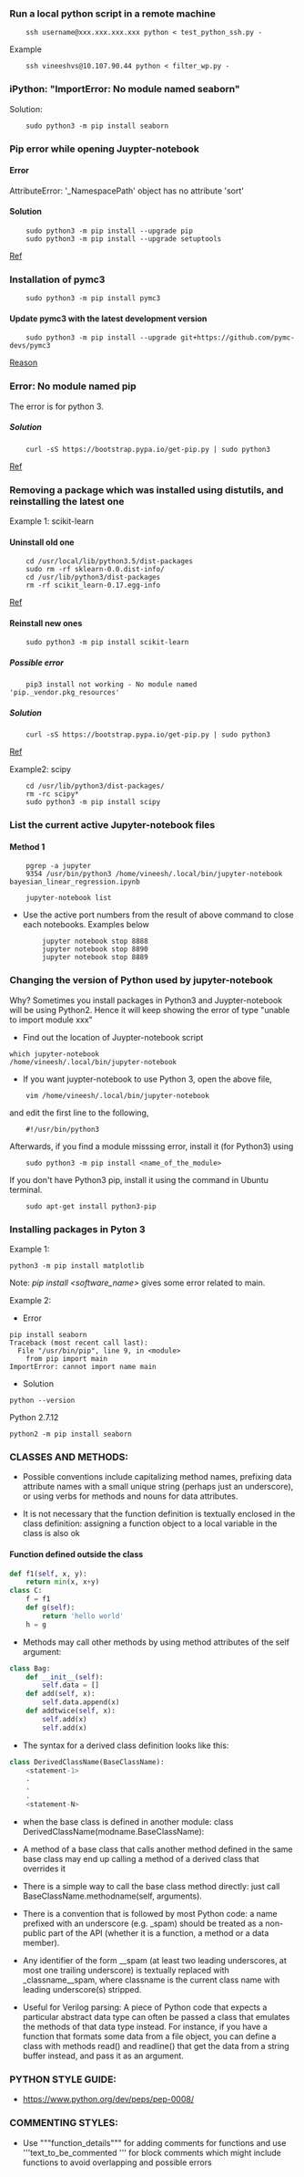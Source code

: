 ### Run a local python script in a remote machine

```console
	ssh username@xxx.xxx.xxx.xxx python < test_python_ssh.py -
```

Example 
```console
	ssh vineeshvs@10.107.90.44 python < filter_wp.py -
```

### iPython: "ImportError: No module named seaborn"

Solution: 

```console
	sudo python3 -m pip install seaborn
```

### Pip error while opening Juypter-notebook
#### Error
AttributeError: '_NamespacePath' object has no attribute 'sort'
#### Solution

```console
	sudo python3 -m pip install --upgrade pip
	sudo python3 -m pip install --upgrade setuptools
```

[Ref](https://github.com/googleapis/google-cloud-python/issues/2990)

### Installation of pymc3

```console
	sudo python3 -m pip install pymc3
```

#### Update pymc3 with the latest development version

```console
	sudo python3 -m pip install --upgrade git+https://github.com/pymc-devs/pymc3
```
	
[Reason](https://discourse.pymc.io/t/specifying-the-number-of-chains-chains-vs-njobs/595/4)

### Error: No module named pip
The error is for python 3.
##### Solution

```console
	curl -sS https://bootstrap.pypa.io/get-pip.py | sudo python3
```

[Ref](https://stackoverflow.com/questions/49478573/pip3-install-not-working-no-module-named-pip-vendor-pkg-resources)

### Removing a package which was installed using distutils, and reinstalling the latest one 
Example 1: scikit-learn

#### Uninstall old one

```console
	cd /usr/local/lib/python3.5/dist-packages
	sudo rm -rf sklearn-0.0.dist-info/
	cd /usr/lib/python3/dist-packages
	rm -rf scikit_learn-0.17.egg-info
```
	
[Ref](https://stackoverflow.com/questions/402359/how-do-you-uninstall-a-python-package-that-was-installed-using-distutils)

#### Reinstall new ones

```console
	sudo python3 -m pip install scikit-learn
```

##### Possible error

```console
	pip3 install not working - No module named 'pip._vendor.pkg_resources'
```

##### Solution
	
```console
	curl -sS https://bootstrap.pypa.io/get-pip.py | sudo python3
```

[Ref](https://stackoverflow.com/questions/49478573/pip3-install-not-working-no-module-named-pip-vendor-pkg-resources)

Example2: scipy

```console
	cd /usr/lib/python3/dist-packages/
	rm -rc scipy*
	sudo python3 -m pip install scipy
```

### List the current active Jupyter-notebook files
#### Method 1

```console
	pgrep -a jupyter
	9354 /usr/bin/python3 /home/vineesh/.local/bin/jupyter-notebook bayesian_linear_regression.ipynb

	jupyter-notebook list
```

* Use the active port numbers from the result of above command to close each notebooks. Examples below

```console
		jupyter notebook stop 8888
		jupyter notebook stop 8890
		jupyter notebook stop 8889
```

### Changing the version of Python used by jupyter-notebook
Why? Sometimes you install packages in Python3 and Juypter-notebook will be using Python2. Hence it will keep showing the error of type "unable to import module xxx"

* Find out the location of Juypter-notebook script
```console
which jupyter-notebook 
/home/vineesh/.local/bin/jupyter-notebook
```

* If you want juypter-notebook to use Python 3, open the above file,
```console
	vim /home/vineesh/.local/bin/jupyter-notebook
```
  and edit the first line to the following,

```console
    #!/usr/bin/python3
```

Afterwards, if you find a module misssing error, install it (for Python3) using

```console
	sudo python3 -m pip install <name_of_the_module>
```

If you don't have Python3 pip, install it using the command in Ubuntu terminal.

```console
	sudo apt-get install python3-pip
```

### Installing packages in Pyton 3

Example 1: 

```console
python3 -m pip install matplotlib
```

Note: *pip install <software_name>* gives some error related to main.

Example 2:

* Error

```console
pip install seaborn
Traceback (most recent call last):
  File "/usr/bin/pip", line 9, in <module>
    from pip import main
ImportError: cannot import name main
```

* Solution
```console
python --version
```


Python 2.7.12

```console
python2 -m pip install seaborn
```

### CLASSES AND METHODS:

* Possible conventions include capitalizing method names, prefixing data attribute names with a small unique string (perhaps just an underscore), or using verbs for methods and nouns for data attributes.

*  It is not necessary that the function definition is textually enclosed in the class definition: assigning a function object to a local variable in the class is also ok
#### Function defined outside the class
```python
def f1(self, x, y):
    return min(x, x+y)
class C:
    f = f1
    def g(self):
        return 'hello world'
    h = g
```

* Methods may call other methods by using method attributes of the self argument:

```python
class Bag:
    def __init__(self):
        self.data = []
    def add(self, x):
        self.data.append(x)
    def addtwice(self, x):
        self.add(x)
        self.add(x)
```

* The syntax for a derived class definition looks like this:

```python
class DerivedClassName(BaseClassName):
    <statement-1>
    .
    .
    .
    <statement-N>
```

* when the base class is defined in another module:
class DerivedClassName(modname.BaseClassName):

* A method of a base class that calls another method defined in the same base class may end up calling a method of a derived class that overrides it

* There is a simple way to call the base class method directly: just call BaseClassName.methodname(self, arguments).

* There is a convention that is followed by most Python code: a name prefixed with an underscore (e.g. _spam) should be treated as a non-public part of the API (whether it is a function, a method or a data member).

* Any identifier of the form __spam (at least two leading underscores, at most one trailing underscore) is textually replaced with _classname__spam, where classname is the current class name with leading underscore(s) stripped.

* Useful for Verilog parsing: 
A piece of Python code that expects a particular abstract data type can often be passed a class that emulates the methods of that data type instead. For instance, if you have a function that formats some data from a file object, you can define a class with methods read() and readline() that get the data from a string buffer instead, and pass it as an argument.

### PYTHON STYLE GUIDE:
* https://www.python.org/dev/peps/pep-0008/

### COMMENTING STYLES:
* Use """function_details""" for adding comments for functions and use '''text_to_be_commented ''' for block comments which might include functions to avoid overlapping and possible errors

